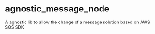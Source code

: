 # agnostic_message_node
 A agnostic lib to allow the change of a message solution based on AWS SQS SDK
